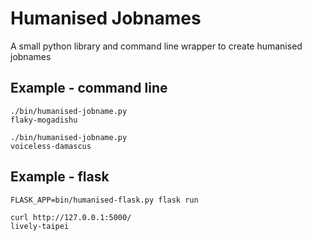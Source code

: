 # Humanised Jobnames

A small python library and command line wrapper to create humanised jobnames

## Example - command line

    ./bin/humanised-jobname.py 
    flaky-mogadishu

    ./bin/humanised-jobname.py 
    voiceless-damascus

## Example - flask

    FLASK_APP=bin/humanised-flask.py flask run

    curl http://127.0.0.1:5000/
    lively-taipei

